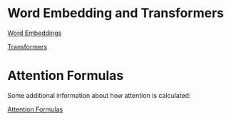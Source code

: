 # Word Embedding and Transformers

[Word Embeddings](WordEmbeddings.pdf)

[Transformers](Transformers.pdf)


# Attention Formulas

Some additional information about how attention is calculated:

[Attention Formulas](Attention_Formulas.md)

